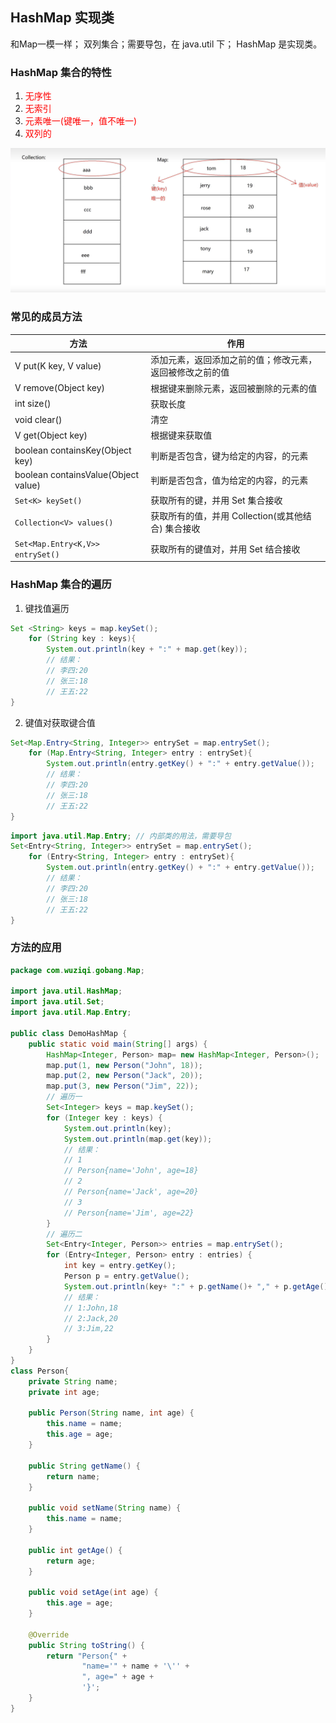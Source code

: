 ## HashMap 实现类

和<RouteLink active to="/admin/Java/Java常用Api/双列集合Map/Map接口.md">Map</RouteLink>一模一样；
双列集合；需要导包，在 java.util 下； HashMap 是实现类。

### HashMap 集合的特性

1. <font color = red>无序性</font>
2. <font color = red>无索引</font>
3. <font color = red>元素唯一(键唯一，值不唯一)</font>
4. <font color = red>双列的</font>

![Map特性](../../../images/Map特性.jpg)

### 常见的成员方法

| 方法                                | 作用                                                     |
| ----------------------------------- | -------------------------------------------------------- |
| V put(K key, V value)               | 添加元素，返回添加之前的值；修改元素，返回被修改之前的值 |
| V remove(Object key)                | 根据键来删除元素，返回被删除的元素的值                   |
| int size()                          | 获取长度                                                 |
| void clear()                        | 清空                                                     |
| V get(Object key)                   | 根据键来获取值                                           |
| boolean containsKey(Object key)     | 判断是否包含，键为给定的内容，的元素                     |
| boolean containsValue(Object value) | 判断是否包含，值为给定的内容，的元素                     |
| `Set<K> keySet()`                   | 获取所有的键，并用 Set 集合接收                          |
| `Collection<V> values()`            | 获取所有的值，并用 Collection(或其他结合) 集合接收       |
| `Set<Map.Entry<K,V>> entrySet()`    | 获取所有的键值对，并用 Set 结合接收                      |

### HashMap 集合的遍历

1. 键找值遍历

```java
Set <String> keys = map.keySet();
    for (String key : keys){
        System.out.println(key + ":" + map.get(key));
        // 结果：
        // 李四:20
        // 张三:18
        // 王五:22
}
```

2. 键值对获取键合值

```java
Set<Map.Entry<String, Integer>> entrySet = map.entrySet();
    for (Map.Entry<String, Integer> entry : entrySet){
        System.out.println(entry.getKey() + ":" + entry.getValue());
        // 结果：
        // 李四:20
        // 张三:18
        // 王五:22
}
```

```java
import java.util.Map.Entry; // 内部类的用法，需要导包
Set<Entry<String, Integer>> entrySet = map.entrySet();
    for (Entry<String, Integer> entry : entrySet){
        System.out.println(entry.getKey() + ":" + entry.getValue());
        // 结果：
        // 李四:20
        // 张三:18
        // 王五:22
}
```

### 方法的应用

```java
package com.wuziqi.gobang.Map;

import java.util.HashMap;
import java.util.Set;
import java.util.Map.Entry;

public class DemoHashMap {
    public static void main(String[] args) {
        HashMap<Integer, Person> map= new HashMap<Integer, Person>();
        map.put(1, new Person("John", 18));
        map.put(2, new Person("Jack", 20));
        map.put(3, new Person("Jim", 22));
        // 遍历一
        Set<Integer> keys = map.keySet();
        for (Integer key : keys) {
            System.out.println(key);
            System.out.println(map.get(key));
            // 结果：
            // 1
            // Person{name='John', age=18}
            // 2
            // Person{name='Jack', age=20}
            // 3
            // Person{name='Jim', age=22}
        }
        // 遍历二
        Set<Entry<Integer, Person>> entries = map.entrySet();
        for (Entry<Integer, Person> entry : entries) {
            int key = entry.getKey();
            Person p = entry.getValue();
            System.out.println(key+ ":" + p.getName()+ "," + p.getAge());
            // 结果：
            // 1:John,18
            // 2:Jack,20
            // 3:Jim,22
        }
    }
}
class Person{
    private String name;
    private int age;

    public Person(String name, int age) {
        this.name = name;
        this.age = age;
    }

    public String getName() {
        return name;
    }

    public void setName(String name) {
        this.name = name;
    }

    public int getAge() {
        return age;
    }

    public void setAge(int age) {
        this.age = age;
    }

    @Override
    public String toString() {
        return "Person{" +
                "name='" + name + '\'' +
                ", age=" + age +
                '}';
    }
}
```
